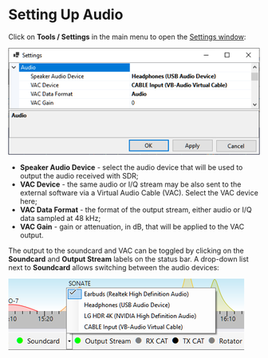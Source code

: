 # Setting Up Audio

Click on **Tools / Settings** in the main menu to open the [Settings window](settings_window.md):

![Audio Settings](../images/audio_settings.png)

- **Speaker Audio Device** - select the audio device that will be used to output the audio
    received with SDR;
- **VAC Device** - the same audio or I/Q stream may be also sent to the external software 
    via a Virtual Audio Cable (VAC). Select the VAC device here;
- **VAC Data Format** - the format of the output stream, either audio or I/Q data sampled at 48 kHz;
- **VAC Gain** - gain or attenuation, in dB, that will be applied to the VAC output.

The output to the soundcard and VAC can be toggled by clicking on the **Soundcard** and **Output Stream** labels
on the status bar. A drop-down list next to **Soundcard** allows switching between the audio devices:

![Audio Settings](../images/audio_labels.png)
